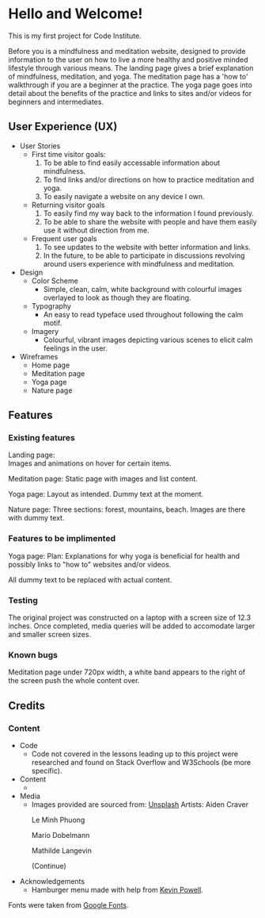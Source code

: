 # Hello and Welcome!

This is my first project for Code Institute. 

Before you is a mindfulness and meditation website, designed to provide information to the user on how to live a more healthy and positive minded lifestyle through various means. The landing page gives a brief explanation of mindfulness, meditation, and yoga. The meditation page has a 'how to' walkthrough if you are a beginner at the practice. The yoga page goes into detail about the benefits of the practice and links to sites and/or videos for beginners and intermediates. 

## User Experience (UX)

<ul>
    <li>User Stories
        <ul>
            <li>First time visitor goals:
                <ol>
                    <li>To be able to find easily accessable information about mindfulness.</li>
                    <li>To find links and/or directions on how to practice meditation and yoga.</li>
                    <li>To easily navigate a website on any device I own.</li>
                </ol>
            </li>
            <li>Returning visitor goals
                <ol>
                    <li>To easily find my way back to the information I found previously.</li>
                    <li>To be able to share the website with people and have them easily use it without direction from me.</li>
                </ol>
            </li>
            <li>Frequent user goals
                <ol>
                    <li>To see updates to the website with better information and links.</li>
                    <li>In the future, to be able to participate in discussions revolving around users experience with mindfulness and meditation.</li>
                </ol>
            </li>
        </ul>
    </li>
    <li>Design
        <ul>
            <li>Color Scheme
                <ul>
                    <li>Simple, clean, calm, white background with colourful images overlayed to look as though they are floating. </li>
                </ul>
            </li>
            <li>Typography
                <ul>
                    <li>An easy to read typeface used throughout following the calm motif. </li>
                </ul>
            </li>
            <li>Imagery
                <ul>
                    <li>Colourful, vibrant images depicting various scenes to elicit calm feelings in the user.</li>
                </ul>
            </li>
        </ul>
    </li>
    <li>Wireframes
        <ul>
            <li>Home page</li>
            <li>Meditation page</li>
            <li>Yoga page</li>
            <li>Nature page</li>
        </ul>
    </li>
</ul>

## Features

### Existing features

Landing page:  
Images and animations on hover for certain items.

Meditation page: 
Static page with images and list content.

Yoga page:
Layout as intended. Dummy text at the moment.

Nature page:
Three sections: forest, mountains, beach. 
Images are there with dummy text.

### Features to be implimented

Yoga page:
Plan:
Explanations for why yoga is beneficial for health and possibly links to "how to" websites and/or videos.

All dummy text to be replaced with actual content.


### Testing

The original project was constructed on a laptop with a screen size of 12.3 inches. Once completed, media queries will be added to accomodate larger and smaller screen sizes.

### Known bugs
Meditation page under 720px width, a white band appears to the right of the screen push the whole content over. 

## Credits 

### Content
<ul>
    <li>Code
        <ul>
            <li>Code not covered in the lessons leading up to this project were researched and found on Stack Overflow and W3Schools (be more specific).</li>
        </ul>
    </li>
    <li>Content
        <ul>
            <li></li>
        </ul>
    </li>
    <li>Media
        <ul>
            <li> Images provided are sourced from:
<a href='https://unsplash.com' target="_blank">Unsplash</a>
Artists: 
Aiden Craver

Le Minh Phuong

Mario Dobelmann

Mathilde Langevin

(Continue)</li>
        </ul>
    </li>
    <li>Acknowledgements
        <ul>
            <li>Hamburger menu made with help from <a href='https://www.youtube.com/watch?v=8QKOaTYvYUA&ab_channel=KevinPowell' target="_blank">Kevin Powell</a>.</li>
        </ul>
    </li>
</ul>




Fonts were taken from <a href='https://fonts.google.com/' target='_blank'>Google Fonts</a>.


